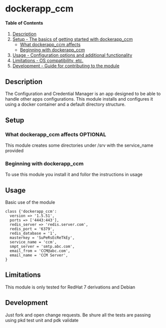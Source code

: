 
# dockerapp_ccm


#### Table of Contents

1. [Description](#description)
2. [Setup - The basics of getting started with dockerapp_ccm](#setup)
    * [What dockerapp_ccm affects](#what-dockerapp_ccm-affects)
    * [Beginning with dockerapp_ccm](#beginning-with-dockerapp_ccm)
3. [Usage - Configuration options and additional functionality](#usage)
4. [Limitations - OS compatibility, etc.](#limitations)
5. [Development - Guide for contributing to the module](#development)

## Description

The Configuration and Credential Manager is an app designed to be able to handle other apps configurations. This module installs and configures it using a docker container and a default directory structure.

## Setup

### What dockerapp_ccm affects **OPTIONAL**

This module creates some directories under /srv with the service_name provided

### Beginning with dockerapp_ccm

To use this module you install it and follor the instructions in usage

## Usage

Basic use of the module

```
class {'dockerapp_ccm':
  version => '1.5.51',
  ports => ['4443:443'],
  redis_server => 'redis.server.com',
  redis_port = '6379',
  redis_database = '1',
  masterkey = 'SuPeRsEcReTkEy',
  service_name = 'ccm',
  smpt_server = 'smtp.abc.com',
  email_from = 'CCM@abc.com',
  email_name = 'CCM Server',
}

```


## Limitations

This module is only tested for RedHat 7 derivations and Debian

## Development

Just fork and open change requests. Be shure all the tests are passing using pkd test unit and pdk validate 



